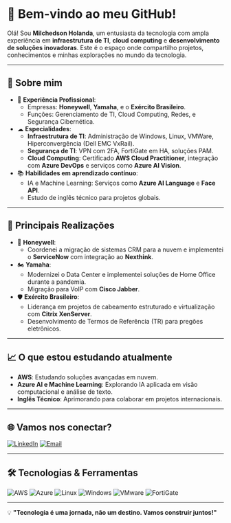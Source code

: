 # 🌟 Bem-vindo ao meu GitHub!

Olá! Sou **Milchedson Holanda**, um entusiasta da tecnologia com ampla experiência em **infraestrutura de TI**, **cloud computing** e **desenvolvimento de soluções inovadoras**. Este é o espaço onde compartilho projetos, conhecimentos e minhas explorações no mundo da tecnologia.

---

## 🚀 Sobre mim

- 🎯 **Experiência Profissional**:
  - Empresas: **Honeywell**, **Yamaha**, e o **Exército Brasileiro**.
  - Funções: Gerenciamento de TI, Cloud Computing, Redes, e Segurança Cibernética.
- ☁ **Especialidades**:
  - **Infraestrutura de TI**: Administração de Windows, Linux, VMWare, Hiperconvergência (Dell EMC VxRail).
  - **Segurança de TI**: VPN com 2FA, FortiGate em HA, soluções PAM.
  - **Cloud Computing**: Certificado **AWS Cloud Practitioner**, integração com **Azure DevOps** e serviços como **Azure AI Vision**.
- 📚 **Habilidades em aprendizado contínuo**:
  - IA e Machine Learning: Serviços como **Azure AI Language** e **Face API**.
  - Estudo de inglês técnico para projetos globais.

---

## 💼 Principais Realizações

- 🏢 **Honeywell**:
  - Coordenei a migração de sistemas CRM para a nuvem e implementei o **ServiceNow** com integração ao **Nexthink**.
- 🏍 **Yamaha**:
  - Modernizei o Data Center e implementei soluções de Home Office durante a pandemia.
  - Migração para VoIP com **Cisco Jabber**.
- 🛡 **Exército Brasileiro**:
  - Liderança em projetos de cabeamento estruturado e virtualização com **Citrix XenServer**.
  - Desenvolvimento de Termos de Referência (TR) para pregões eletrônicos.

---

## 📈 O que estou estudando atualmente

- **AWS**: Estudando soluções avançadas em nuvem.
- **Azure AI e Machine Learning**: Explorando IA aplicada em visão computacional e análise de texto.
- **Inglês Técnico**: Aprimorando para colaborar em projetos internacionais.

---

## 🌐 Vamos nos conectar?

[![LinkedIn](https://img.shields.io/badge/-LinkedIn-blue?style=flat-square&logo=linkedin&logoColor=white)]([https://www.linkedin.com/in/seu-perfil](https://www.linkedin.com/in/milchedson-holanda/))  
[![Email](https://img.shields.io/badge/-Email-red?style=flat-square&logo=gmail&logoColor=white)](mailto:milchedsonholanda@gmail.com)  

---

## 🛠 Tecnologias & Ferramentas

![AWS](https://img.shields.io/badge/-AWS-orange?style=flat-square&logo=amazon-aws&logoColor=white)
![Azure](https://img.shields.io/badge/-Azure-blue?style=flat-square&logo=microsoft-azure&logoColor=white)
![Linux](https://img.shields.io/badge/-Linux-yellow?style=flat-square&logo=linux&logoColor=white)
![Windows](https://img.shields.io/badge/-Windows-blue?style=flat-square&logo=windows&logoColor=white)
![VMware](https://img.shields.io/badge/-VMWare-green?style=flat-square&logo=vmware&logoColor=white)
![FortiGate](https://img.shields.io/badge/-FortiGate-red?style=flat-square&logo=fortinet&logoColor=white)

---

💡 **"Tecnologia é uma jornada, não um destino. Vamos construir juntos!"**
